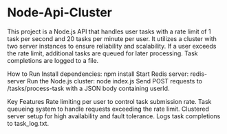# Node-Api-Cluster
This project is a Node.js API that handles user tasks with a rate limit of 1 task per second and 20 tasks per minute per user. It utilizes a cluster with two server instances to ensure reliability and scalability. If a user exceeds the rate limit, additional tasks are queued for later processing. Task completions are logged to a file.

How to Run
Install dependencies: npm install
Start Redis server: redis-server
Run the Node.js cluster: node index.js
Send POST requests to /tasks/process-task with a JSON body containing userId.


Key Features
Rate limiting per user to control task submission rate.
Task queueing system to handle requests exceeding the rate limit.
Clustered server setup for high availability and fault tolerance.
Logs task completions to task_log.txt.
